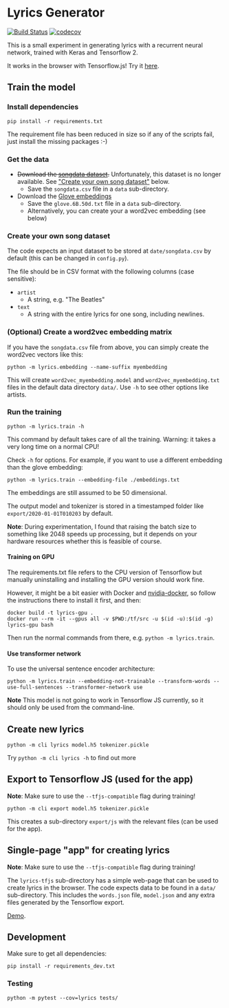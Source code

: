# Lyrics Generator

[![Build Status](https://travis-ci.com/dlebech/lyrics-generator.svg?branch=master)](https://travis-ci.com/dlebech/lyrics-generator)
[![codecov](https://codecov.io/gh/dlebech/lyrics-generator/branch/master/graph/badge.svg)](https://codecov.io/gh/dlebech/lyrics-generator)

This is a small experiment in generating lyrics with a recurrent neural network, trained with Keras and Tensorflow 2.

It works in the browser with Tensorflow.js! Try it [here](https://davidlebech.com/lyrics/).

## Train the model

### Install dependencies

```shell
pip install -r requirements.txt
```

The requirement file has been reduced in size so if any of the scripts fail,
just install the missing packages :-)

### Get the data

- ~~Download the [songdata dataset](https://www.kaggle.com/mousehead/songlyrics).~~ Unfortunately, this dataset is no longer available. See ["Create your own song dataset"](#create-your-own-song-dataset) below.
  - Save the `songdata.csv` file in a `data` sub-directory.
- Download the [Glove embeddings](http://nlp.stanford.edu/data/glove.6B.zip)
  - Save the `glove.6B.50d.txt` file in a `data` sub-directory.
  - Alternatively, you can create your a word2vec embedding (see below)

### Create your own song dataset

The code expects an input dataset to be stored at `date/songdata.csv` by default (this can be changed in `config.py`).

The file should be in CSV format with the following columns (case sensitive):
- `artist`
  - A string, e.g. "The Beatles"
- `text`
  - A string with the entire lyrics for one song, including newlines.
  
### (Optional) Create a word2vec embedding matrix

If you have the `songdata.csv` file from above, you can simply create the
word2vec vectors like this:

```shell
python -m lyrics.embedding --name-suffix myembedding
```

This will create `word2vec_myembedding.model` and `word2vec_myembedding.txt`
files in the default data directory `data/`. Use `-h` to see other options
like artists.

### Run the training

```shell
python -m lyrics.train -h
```

This command by default takes care of all the training. Warning: it takes a
very long time on a normal CPU!

Check `-h` for options. For example, if you want to use a different embedding
than the glove embedding:

```shell
python -m lyrics.train --embedding-file ./embeddings.txt
```

The embeddings are still assumed to be 50 dimensional.

The output model and tokenizer is stored in a timestamped folder like `export/2020-01-01T010203` by default.

**Note**: During experimentation, I found that raising the batch size to something like 2048 speeds up processing, but it depends on your hardware resources whether this is feasible of course.

#### Training on GPU

The requirements.txt file refers to the CPU version of Tensorflow but manually
uninstalling and installing the GPU version should work fine.

However, it might be a bit easier with Docker and [nvidia-docker](https://github.com/NVIDIA/nvidia-docker),
so follow the instructions there to install it first, and then:

```shell
docker build -t lyrics-gpu .
docker run --rm -it --gpus all -v $PWD:/tf/src -u $(id -u):$(id -g) lyrics-gpu bash
```

Then run the normal commands from there, e.g. `python -m lyrics.train`.

#### Use transformer network

To use the universal sentence encoder architecture:

```shell
python -m lyrics.train --embedding-not-trainable --transform-words --use-full-sentences --transformer-network use
```

**Note** This model is not going to work in Tensorflow JS currently, so it
should only be used from the command-line.

## Create new lyrics

```shell
python -m cli lyrics model.h5 tokenizer.pickle
```

Try `python -m cli lyrics -h` to find out more

## Export to Tensorflow JS (used for the app)

**Note**: Make sure to use the `--tfjs-compatible` flag during training!

```shell
python -m cli export model.h5 tokenizer.pickle
```

This creates a sub-directory `export/js` with the relevant files (can be used
for the app).

## Single-page "app" for creating lyrics

**Note**: Make sure to use the `--tfjs-compatible` flag during training!

The `lyrics-tfjs` sub-directory has a simple web-page that can be used to
create lyrics in the browser. The code expects data to be found in a `data/`
sub-directory. This includes the `words.json` file, `model.json` and any extra
files generated by the Tensorflow export.

[Demo](https://davidlebech.com/lyrics/).

## Development

Make sure to get all dependencies:

```shell
pip install -r requirements_dev.txt
```

### Testing

```shell
python -m pytest --cov=lyrics tests/
```
